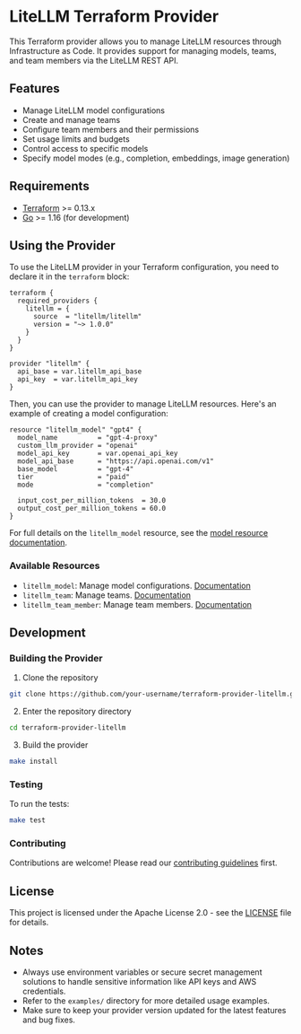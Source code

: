 # LiteLLM Terraform Provider

This Terraform provider allows you to manage LiteLLM resources through Infrastructure as Code. It provides support for managing models, teams, and team members via the LiteLLM REST API.

## Features

- Manage LiteLLM model configurations
- Create and manage teams
- Configure team members and their permissions
- Set usage limits and budgets
- Control access to specific models
- Specify model modes (e.g., completion, embeddings, image generation)

## Requirements

- [Terraform](https://www.terraform.io/downloads.html) >= 0.13.x
- [Go](https://golang.org/doc/install) >= 1.16 (for development)

## Using the Provider

To use the LiteLLM provider in your Terraform configuration, you need to declare it in the `terraform` block:

```hcl
terraform {
  required_providers {
    litellm = {
      source  = "litellm/litellm"
      version = "~> 1.0.0"
    }
  }
}

provider "litellm" {
  api_base = var.litellm_api_base
  api_key  = var.litellm_api_key
}
```

Then, you can use the provider to manage LiteLLM resources. Here's an example of creating a model configuration:

```hcl
resource "litellm_model" "gpt4" {
  model_name          = "gpt-4-proxy"
  custom_llm_provider = "openai"
  model_api_key       = var.openai_api_key
  model_api_base      = "https://api.openai.com/v1"
  base_model          = "gpt-4"
  tier                = "paid"
  mode                = "completion"
  
  input_cost_per_million_tokens  = 30.0
  output_cost_per_million_tokens = 60.0
}
```

For full details on the `litellm_model` resource, see the [model resource documentation](docs/resources/model.md).

### Available Resources

- `litellm_model`: Manage model configurations. [Documentation](docs/resources/model.md)
- `litellm_team`: Manage teams. [Documentation](docs/resources/team.md)
- `litellm_team_member`: Manage team members. [Documentation](docs/resources/team_member.md)

## Development

### Building the Provider

1. Clone the repository
```sh
git clone https://github.com/your-username/terraform-provider-litellm.git
```

2. Enter the repository directory
```sh
cd terraform-provider-litellm
```

3. Build the provider
```sh
make install
```

### Testing

To run the tests:

```sh
make test
```

### Contributing

Contributions are welcome! Please read our [contributing guidelines](CONTRIBUTING.md) first.

## License

This project is licensed under the Apache License 2.0 - see the [LICENSE](LICENSE) file for details.

## Notes

- Always use environment variables or secure secret management solutions to handle sensitive information like API keys and AWS credentials.
- Refer to the `examples/` directory for more detailed usage examples.
- Make sure to keep your provider version updated for the latest features and bug fixes.
